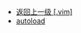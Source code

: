 - [返回上一级 [.vim]](/delta/msys64_build/root/src/.vim)
- [autoload](/delta/msys64_build/root/src/.vim/autoload/)
